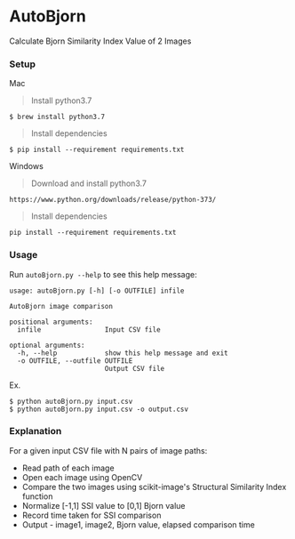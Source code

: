 # AutoBjorn
Calculate Bjorn Similarity Index Value of 2 Images

### Setup

Mac
> Install python3.7

```
$ brew install python3.7
```
> Install dependencies
```
$ pip install --requirement requirements.txt
```

Windows
> Download and install python3.7
```
https://www.python.org/downloads/release/python-373/
```
> Install dependencies
```
pip install --requirement requirements.txt
```

### Usage
Run `autoBjorn.py --help` to see this help message:
```
usage: autoBjorn.py [-h] [-o OUTFILE] infile

AutoBjorn image comparison

positional arguments:
  infile                Input CSV file

optional arguments:
  -h, --help            show this help message and exit
  -o OUTFILE, --outfile OUTFILE
                        Output CSV file
```
Ex.
```
$ python autoBjorn.py input.csv
$ python autoBjorn.py input.csv -o output.csv
```


### Explanation

For a given input CSV file with N pairs of image paths:
- Read path of each image
- Open each image using OpenCV
- Compare the two images using scikit-image's Structural Similarity Index function
- Normalize [-1,1] SSI value to [0,1] Bjorn value
- Record time taken for SSI comparison
- Output - image1, image2, Bjorn value, elapsed comparison time

